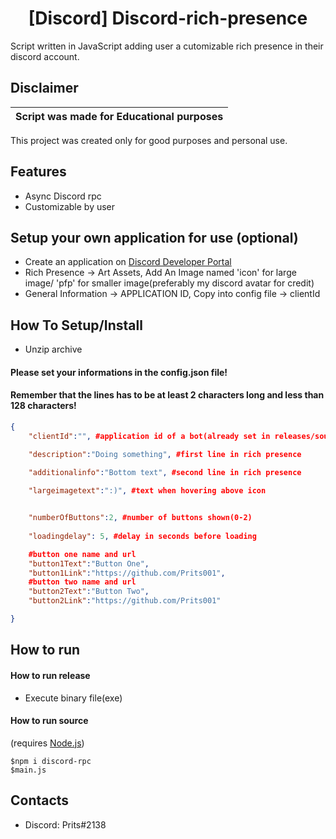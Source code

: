 <h1 align="center">[Discord] Discord-rich-presence</h1>
Script written in JavaScript adding user a cutomizable rich presence in their discord account.

## Disclaimer

|Script was made for Educational purposes|
|-------------------------------------------------|
This project was created only for good purposes and personal use.

## Features
- Async Discord rpc
- Customizable by user
## Setup your own application for use (optional)
- Create an application on [Discord Developer Portal](https://discord.com/developers/applications)
- Rich Presence -> Art Assets, Add An Image named 'icon' for large image/ 'pfp' for smaller image(preferably my discord avatar for credit)
- General Information -> APPLICATION ID, Copy into config file -> clientId
## How To Setup/Install
- Unzip archive

#### Please set your informations in the config.json file!
#### Remember that the lines has to be at least 2 characters long and less than 128 characters!
```json
{
    "clientId":"", #application id of a bot(already set in releases/source code)

    "description":"Doing something", #first line in rich presence
    
    "additionalinfo":"Bottom text", #second line in rich presence

    "largeimagetext":":)", #text when hovering above icon


    "numberOfButtons":2, #number of buttons shown(0-2)
    
    "loadingdelay": 5, #delay in seconds before loading

    #button one name and url
    "button1Text":"Button One", 
    "button1Link":"https://github.com/Prits001",
    #button two name and url
    "button2Text":"Button Two",
    "button2Link":"https://github.com/Prits001"

}
```
## How to run
#### How to run release
- Execute binary file(exe)

#### How to run source
(requires [Node.js](https://nodejs.org))
```
$npm i discord-rpc
$main.js
```
## Contacts
- Discord: Prits#2138
